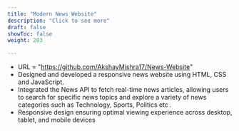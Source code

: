 ```yaml
---
title: "Modern News Website"
description: "Click to see more"
draft: false
showToc: false
weight: 203

--- 
```


- URL = "https://github.com/AkshayMishra17/News-Website"
- Designed and developed a responsive news website using HTML, CSS and JavaScript.
- Integrated the News API to fetch real-time news articles, allowing users to search for specific news topics and
explore a variety of news categories such as Technology, Sports, Politics etc .
- Responsive design ensuring optimal viewing experience across desktop, tablet, and mobile devices
